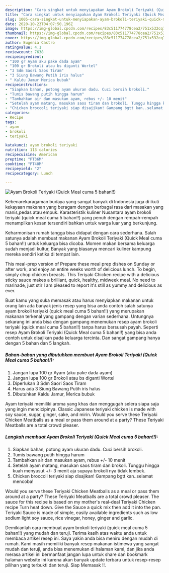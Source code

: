 ```yaml
---
description: "Cara singkat untuk menyiapakan Ayam Brokoli Teriyaki (Quick Meal cuma 5 bahan!!) minggu ini"
title: "Cara singkat untuk menyiapakan Ayam Brokoli Teriyaki (Quick Meal cuma 5 bahan!!) minggu ini"
slug: 1005-cara-singkat-untuk-menyiapakan-ayam-brokoli-teriyaki-quick-meal-cuma-5-bahan-minggu-ini
date: 2020-10-23T04:07:50.196Z
image: https://img-global.cpcdn.com/recipes/83c511774778cea2/751x532cq70/ayam-brokoli-teriyaki-quick-meal-cuma-5-bahan-foto-resep-utama.jpg
thumbnail: https://img-global.cpcdn.com/recipes/83c511774778cea2/751x532cq70/ayam-brokoli-teriyaki-quick-meal-cuma-5-bahan-foto-resep-utama.jpg
cover: https://img-global.cpcdn.com/recipes/83c511774778cea2/751x532cq70/ayam-brokoli-teriyaki-quick-meal-cuma-5-bahan-foto-resep-utama.jpg
author: Eugenia Castro
ratingvalue: 4.1
reviewcount: 7638
recipeingredient:
- "100 gr Ayam aku pake dada ayam"
- "100 gr Brokoli atau bs diganti Wortel"
- "3 Sdm Saori Saos Tiram"
- "3 Siung Bawang Putih iris halus"
- " Kaldu Jamur Merica bubuk"
recipeinstructions:
- "Siapkan bahan, potong ayam ukuran dadu. Cuci bersih brokoli."
- "Tumis bawang putih hingga harum"
- "Tambahkan air dan masukan ayam, rebus +/- 10 menit"
- "Setelah ayam matang, masukan saos tiram dan brokoli. Tunggu hingga kuah menyusut +/- 3 menit aja supaya brokoli nya tidak lembek."
- "Chicken broccoli teriyaki siap disajikan! Gampang bgtt kan..selamat mencoba!"
categories:
- Recipe
tags:
- ayam
- brokoli
- teriyaki

katakunci: ayam brokoli teriyaki 
nutrition: 113 calories
recipecuisine: American
preptime: "PT36M"
cooktime: "PT40M"
recipeyield: "2"
recipecategory: Lunch

---
```



![Ayam Brokoli Teriyaki (Quick Meal cuma 5 bahan!!)](https://img-global.cpcdn.com/recipes/83c511774778cea2/751x532cq70/ayam-brokoli-teriyaki-quick-meal-cuma-5-bahan-foto-resep-utama.jpg)

Kebenarekaragaman budaya yang sangat banyak di Indonesia juga di ikuti kekayaan makanan yang beragam dengan berbagai rasa dari masakan yang manis,pedas atau empuk. Karasteristik kuliner Nusantara ayam brokoli teriyaki (quick meal cuma 5 bahan!!) yang penuh dengan rempah-rempah menampilkan kesan tersendiri bahkan untuk warga luar yang berkunjung.


Keharmonisan rumah tangga bisa didapat dengan cara sederhana. Salah satunya adalah membuat makanan Ayam Brokoli Teriyaki (Quick Meal cuma 5 bahan!!) untuk keluarga bisa dicoba. Momen makan bersama keluarga sudah menjadi kultur, Banyak yang biasanya mencari kuliner kampung mereka sendiri ketika di tempat lain.

This meal-prep version of Prepare these meal prep dishes on Sunday or after work, and enjoy an entire weeks worth of delicious lunch. To begin, simply chop chicken breasts. This Teriyaki Chicken recipe with a delicious sticky sauce makes a brilliant, quick, healthy, midweek meal. No need to marinade, just stir I am pleased to report it&#39;s still as yummy and delicious as ever.

Buat kamu yang suka memasak atau harus menyiapkan makanan untuk orang lain ada banyak jenis resep yang bisa anda contoh salah satunya ayam brokoli teriyaki (quick meal cuma 5 bahan!!) yang merupakan makanan terkenal yang gampang dengan varian sederhana. Untungnya sekarang ini anda bisa dengan gampang menemukan resep ayam brokoli teriyaki (quick meal cuma 5 bahan!!) tanpa harus bersusah payah.
Seperti resep Ayam Brokoli Teriyaki (Quick Meal cuma 5 bahan!!) yang bisa anda contoh untuk disajikan pada keluarga tercinta. Dan sangat gampang hanya dengan 5 bahan dan 5 langkah.


<!--inarticleads1-->

##### Bahan-bahan yang dibutuhkan membuat Ayam Brokoli Teriyaki (Quick Meal cuma 5 bahan!!):

1. Jangan lupa 100 gr Ayam (aku pake dada ayam)
1. Jangan lupa 100 gr Brokoli atau bs diganti Wortel
1. Diperlukan 3 Sdm Saori Saos Tiram
1. Harus ada 3 Siung Bawang Putih iris halus
1. Dibutuhkan  Kaldu Jamur, Merica bubuk


Ayam teriyaki memiliki aroma yang khas dan menggugah selera siapa saja yang ingin mencicipinya. Classic Japanese teriyaki chicken is made with soy sauce, sugar, ginger, sake, and mirin. Would you serve these Teriyaki Chicken Meatballs as a meal or pass them around at a party? These Teriyaki Meatballs are a total crowd pleaser. 

<!--inarticleads2-->

##### Langkah membuat  Ayam Brokoli Teriyaki (Quick Meal cuma 5 bahan!!):

1. Siapkan bahan, potong ayam ukuran dadu. Cuci bersih brokoli.
1. Tumis bawang putih hingga harum
1. Tambahkan air dan masukan ayam, rebus +/- 10 menit
1. Setelah ayam matang, masukan saos tiram dan brokoli. Tunggu hingga kuah menyusut +/- 3 menit aja supaya brokoli nya tidak lembek.
1. Chicken broccoli teriyaki siap disajikan! Gampang bgtt kan..selamat mencoba!


Would you serve these Teriyaki Chicken Meatballs as a meal or pass them around at a party? These Teriyaki Meatballs are a total crowd pleaser. The sauce for this recipe is based on my mother&#39;s real-deal Teriyaki Chicken recipe Turn heat down. Give the Sauce a quick mix then add it into the pan. Teriyaki Sauce is made of simple, easily available ingredients such as low sodium light soy sauce, rice vinegar, honey, ginger and garlic. 

Demikianlah cara membuat ayam brokoli teriyaki (quick meal cuma 5 bahan!!) yang mudah dan teruji. Terima kasih atas waktu anda untuk membaca artikel resep ini. Saya yakin anda bisa meniru dengan mudah di rumah. Kami masih memiliki banyak resep makanan istimewa yang sangat mudah dan teruji, anda bisa menemukan di halaman kami, dan jika anda merasa artikel ini bermanfaat jangan lupa untuk share dan bookmark halaman website ini karena akan banyak update terbaru untuk resep-resep pilihan yang terbukti dan teruji. Siap Memasak !!. 
